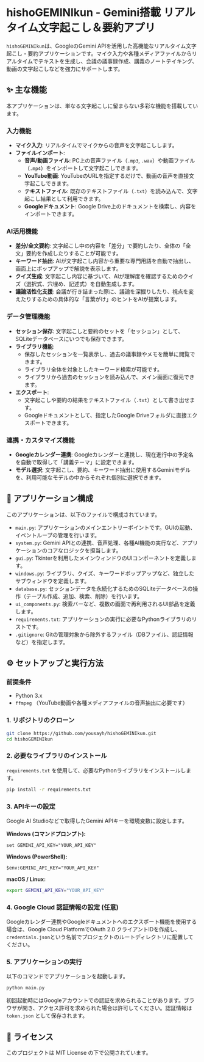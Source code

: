 # hishoGEMINIkun - Gemini搭載 リアルタイム文字起こし＆要約アプリ

`hishoGEMINIkun`は、GoogleのGemini APIを活用した高機能なリアルタイム文字起こし・要約アプリケーションです。マイク入力や各種メディアファイルからリアルタイムでテキストを生成し、会議の議事録作成、講義のノートテイキング、動画の文字起こしなどを強力にサポートします。

## ✨ 主な機能

本アプリケーションは、単なる文字起こしに留まらない多彩な機能を搭載しています。

### **入力機能**

  * **マイク入力**: リアルタイムでマイクからの音声を文字起こしします。
  * **ファイルインポート**:
      * **音声/動画ファイル**: PC上の音声ファイル（`.mp3`, `.wav`）や動画ファイル（`.mp4`）をインポートして文字起こしできます。
      * **YouTube動画**: YouTubeのURLを指定するだけで、動画の音声を直接文字起こしできます。
      * **テキストファイル**: 既存のテキストファイル（`.txt`）を読み込んで、文字起こし結果として利用できます。
      * **Googleドキュメント**: Google Drive上のドキュメントを検索し、内容をインポートできます。

### **AI活用機能**

  * **差分/全文要約**: 文字起こし中の内容を「差分」で要約したり、全体の「全文」要約を作成したりすることが可能です。
  * **キーワード抽出**: AIが文字起こし内容から重要な専門用語を自動で抽出し、画面上にポップアップで解説を表示します。
  * **クイズ生成**: 文字起こし内容に基づいて、AIが理解度を確認するためのクイズ（選択式、穴埋め、記述式）を自動生成します。
  * **議論活性化支援**: 会議が行き詰まった際に、議論を深掘りしたり、視点を変えたりするための具体的な「言葉がけ」のヒントをAIが提案します。

### **データ管理機能**

  * **セッション保存**: 文字起こしと要約のセットを「セッション」として、SQLiteデータベースにいつでも保存できます。
  * **ライブラリ機能**:
      * 保存したセッションを一覧表示し、過去の議事録やメモを簡単に閲覧できます。
      * ライブラリ全体を対象としたキーワード検索が可能です。
      * ライブラリから過去のセッションを読み込んで、メイン画面に復元できます。
  * **エクスポート**:
      * 文字起こしや要約の結果をテキストファイル（`.txt`）として書き出せます。
      * Googleドキュメントとして、指定したGoogle Driveフォルダに直接エクスポートできます。

### **連携・カスタマイズ機能**

  * **Googleカレンダー連携**: Googleカレンダーと連携し、現在進行中の予定名を自動で取得して「講義テーマ」に設定できます。
  * **モデル選択**: 文字起こし、要約、キーワード抽出に使用するGeminiモデルを、利用可能なモデルの中からそれぞれ個別に選択できます。

## 📖 アプリケーション構成

このアプリケーションは、以下のファイルで構成されています。

  * `main.py`: アプリケーションのメインエントリーポイントです。GUIの起動、イベントループの管理を行います。
  * `system.py`: Gemini APIとの連携、音声処理、各種AI機能の実行など、アプリケーションのコアなロジックを担当します。
  * `gui.py`: Tkinterを利用したメインウィンドウのUIコンポーネントを定義します。
  * `windows.py`: ライブラリ、クイズ、キーワードポップアップなど、独立したサブウィンドウを定義します。
  * `database.py`: セッションデータを永続化するためのSQLiteデータベースの操作（テーブル作成、追加、検索、削除）を行います。
  * `ui_components.py`: 検索バーなど、複数の画面で再利用されるUI部品を定義します。
  * `requirements.txt`: アプリケーションの実行に必要なPythonライブラリのリストです。
  * `.gitignore`: Gitの管理対象から除外するファイル（DBファイル、認証情報など）を指定します。

## ⚙️ セットアップと実行方法

### **前提条件**

  * Python 3.x
  * `ffmpeg` （YouTube動画や各種メディアファイルの音声抽出に必要です）

### **1. リポジトリのクローン**

```bash
git clone https://github.com/yousayh/hishoGEMINIkun.git
cd hishoGEMINIkun
```

### **2. 必要なライブラリのインストール**

`requirements.txt` を使用して、必要なPythonライブラリをインストールします。

```bash
pip install -r requirements.txt
```

### **3. APIキーの設定**

Google AI Studioなどで取得したGemini APIキーを環境変数に設定します。

**Windows (コマンドプロンプト):**

```
set GEMINI_API_KEY="YOUR_API_KEY"
```

**Windows (PowerShell):**

```
$env:GEMINI_API_KEY="YOUR_API_KEY"
```

**macOS / Linux:**

```bash
export GEMINI_API_KEY="YOUR_API_KEY"
```

### **4. Google Cloud 認証情報の設定 (任意)**

Googleカレンダー連携やGoogleドキュメントへのエクスポート機能を使用する場合は、Google Cloud PlatformでOAuth 2.0 クライアントIDを作成し、`credentials.json`という名前でプロジェクトのルートディレクトリに配置してください。

### **5. アプリケーションの実行**

以下のコマンドでアプリケーションを起動します。

```bash
python main.py
```

初回起動時にはGoogleアカウントでの認証を求められることがあります。ブラウザが開き、アクセス許可を求められた場合は許可してください。認証情報は `token.json` として保存されます。

## 📜 ライセンス

このプロジェクトは MIT License の下で公開されています。
